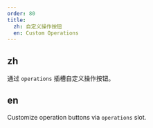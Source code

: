 ```yaml
---
order: 80
title:
  zh: 自定义操作按钮
  en: Custom Operations
---
```


## zh

通过 `operations` 插槽自定义操作按钮。

## en

Customize operation buttons via `operations` slot.
